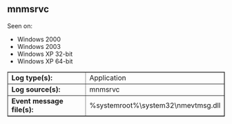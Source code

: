 ## mnmsrvc

Seen on:
* Windows 2000
* Windows 2003
* Windows XP 32-bit
* Windows XP 64-bit

<table border="1" class="docutils">
  <tbody>
    <tr>
      <td><b>Log type(s):</b></td>
      <td>Application</td>
    </tr>
    <tr>
      <td><b>Log source(s):</b></td>
      <td>mnmsrvc</td>
    </tr>
    <tr>
      <td><b>Event message file(s):</b></td>
      <td>%systemroot%\system32\nmevtmsg.dll</td>
    </tr>
  </tbody>
</table>

&nbsp;

